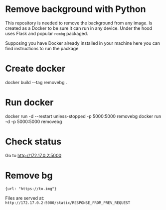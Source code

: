 # Remove background with Python

This repository is needed to remove the background from any image. Is created as a Docker to be sure it can run in any device. 
Under the hood uses Flask and popular `rembg` packaged.

Supposing you have Docker already installed in your machine here you can find instructions to run the package

# Create docker

docker build --tag removebg .

# Run docker

docker run -d --restart unless-stopped -p 5000:5000 removebg
docker run -d -p 5000:5000 removebg

# Check status

Go to http://172.17.0.2:5000

# Remove bg

```[POST] http://172.17.0.2:5000/remove
{url: "https://to.img"}
```
Files are served at: `http://172.17.0.2:5000/static/RESPONSE_FROM_PREV_REQUEST`

